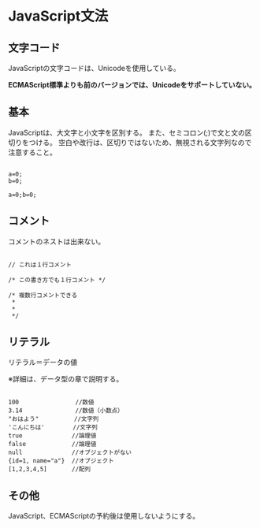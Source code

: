 # JavaScript文法

## 文字コード

JavaScriptの文字コードは、Unicodeを使用している。

**ECMAScript標準よりも前のバージョンでは、Unicodeをサポートしていない。**

## 基本

JavaScriptは、大文字と小文字を区別する。
また、セミコロン(;)で文と文の区切りをつける。
空白や改行は、区切りではないため、無視される文字列なので注意すること。

```同じ意味

a=0;
b=0;

a=0;b=0;

```

## コメント

コメントのネストは出来ない。

```コメント

// これは１行コメント

/* この書き方でも１行コメント */

/* 複数行コメントできる
 *
 *
 */

```

## リテラル

リテラル＝データの値

※詳細は、データ型の章で説明する。

```リテラルの種類

100                //数値
3.14               //数値（小数点）
"おはよう"          //文字列
'こんにちは'        //文字列
true              //論理値
false             //論理値
null              //オブジェクトがない
{id=1, name="a"}  //オブジェクト
[1,2,3,4,5]       //配列

```

## その他

JavaScript、ECMAScriptの予約後は使用しないようにする。
